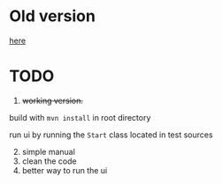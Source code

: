 # Old version 
[here](https://github.com/Cajova-Houba/microapp-generic-old.git)

# TODO
1. ~~working version.~~

build with `mvn install` in root directory

run ui by running the `Start` class located in test sources

2. simple manual
3. clean the code
4. better way to run the ui
